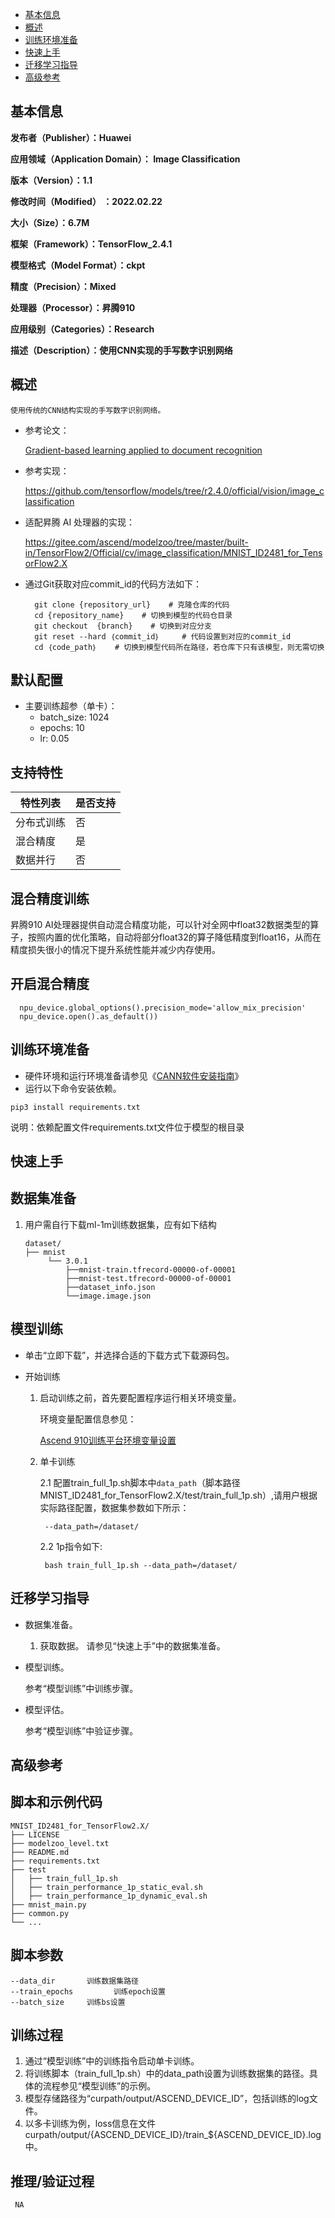 - [基本信息](#基本信息.md)
- [概述](#概述.md)
- [训练环境准备](#训练环境准备.md)
- [快速上手](#快速上手.md)
- [迁移学习指导](#迁移学习指导.md)
- [高级参考](#高级参考.md)
<h2 id="基本信息.md">基本信息</h2>

**发布者（Publisher）：Huawei**

**应用领域（Application Domain）： Image Classification**

**版本（Version）：1.1**

**修改时间（Modified） ：2022.02.22**

**大小（Size）：6.7M**

**框架（Framework）：TensorFlow_2.4.1**

**模型格式（Model Format）：ckpt**

**精度（Precision）：Mixed**

**处理器（Processor）：昇腾910**

**应用级别（Categories）：Research**

**描述（Description）：使用CNN实现的手写数字识别网络**

<h2 id="概述.md">概述</h2>

    使用传统的CNN结构实现的手写数字识别网络。
  
- 参考论文：
    
   [Gradient-based learning applied to document recognition](https://ieeexplore.ieee.org/document/726791)

- 参考实现：

   https://github.com/tensorflow/models/tree/r2.4.0/official/vision/image_classification

- 适配昇腾 AI 处理器的实现：    
    
   https://gitee.com/ascend/modelzoo/tree/master/built-in/TensorFlow2/Official/cv/image_classification/MNIST_ID2481_for_TensorFlow2.X

- 通过Git获取对应commit\_id的代码方法如下：
  
        git clone {repository_url}    # 克隆仓库的代码
        cd {repository_name}    # 切换到模型的代码仓目录
        git checkout  {branch}    # 切换到对应分支
        git reset --hard ｛commit_id｝     # 代码设置到对应的commit_id
        cd ｛code_path｝    # 切换到模型代码所在路径，若仓库下只有该模型，则无需切换

## 默认配置

- 主要训练超参（单卡）：
    - batch_size: 1024
    - epochs: 10
    - lr: 0.05

## 支持特性<a name="section1899153513554"></a>

| 特性列表   | 是否支持 |
| ---------- | -------- |
| 分布式训练 | 否       |
| 混合精度   | 是       |
| 数据并行   | 否       |

## 混合精度训练

昇腾910 AI处理器提供自动混合精度功能，可以针对全网中float32数据类型的算子，按照内置的优化策略，自动将部分float32的算子降低精度到float16，从而在精度损失很小的情况下提升系统性能并减少内存使用。

## 开启混合精度


```
  npu_device.global_options().precision_mode='allow_mix_precision'
  npu_device.open().as_default())
```


<h2 id="训练环境准备.md">训练环境准备</h2>

-  硬件环境和运行环境准备请参见《[CANN软件安装指南](https://support.huawei.com/enterprise/zh/ascend-computing/cann-pid-251168373?category=installation-update)》
-  运行以下命令安装依赖。
```
pip3 install requirements.txt
```
说明：依赖配置文件requirements.txt文件位于模型的根目录


<h2 id="快速上手.md">快速上手</h2>

## 数据集准备<a name="section361114841316"></a>

1. 用户需自行下载ml-1m训练数据集，应有如下结构
   ```
   dataset/
   ├── mnist
        └── 3.0.1
            ├──mnist-train.tfrecord-00000-of-00001
            ├──mnist-test.tfrecord-00000-of-00001
            ├──dataset_info.json
            └──image.image.json
   ```

## 模型训练<a name="section715881518135"></a>

- 单击“立即下载”，并选择合适的下载方式下载源码包。
- 开始训练    
   
    1. 启动训练之前，首先要配置程序运行相关环境变量。

       环境变量配置信息参见：

          [Ascend 910训练平台环境变量设置](https://gitee.com/ascend/modelzoo/wikis/Ascend%20910%E8%AE%AD%E7%BB%83%E5%B9%B3%E5%8F%B0%E7%8E%AF%E5%A2%83%E5%8F%98%E9%87%8F%E8%AE%BE%E7%BD%AE?sort_id=3148819)
    
    2. 单卡训练 

        2.1 配置train_full_1p.sh脚本中`data_path`（脚本路径MNIST_ID2481_for_TensorFlow2.X/test/train_full_1p.sh）,请用户根据实际路径配置，数据集参数如下所示：

            --data_path=/dataset/
            
        2.2 1p指令如下:

            bash train_full_1p.sh --data_path=/dataset/


<h2 id="迁移学习指导.md">迁移学习指导</h2>

- 数据集准备。

    1.  获取数据。
        请参见“快速上手”中的数据集准备。
    
- 模型训练。

    参考“模型训练”中训练步骤。

- 模型评估。

    参考“模型训练”中验证步骤。

<h2 id="高级参考.md">高级参考</h2>

## 脚本和示例代码

```
MNIST_ID2481_for_TensorFlow2.X/
├── LICENSE
├── modelzoo_level.txt
├── README.md
├── requirements.txt
├── test
│   ├── train_full_1p.sh
│   ├── train_performance_1p_static_eval.sh
│   ├── train_performance_1p_dynamic_eval.sh
├── mnist_main.py
├── common.py
└── ...

```

## 脚本参数<a name="section6669162441511"></a>

```
--data_dir       训练数据集路径
--train_epochs         训练epoch设置
--batch_size     训练bs设置
```

## 训练过程<a name="section1589455252218"></a>

1. 通过“模型训练”中的训练指令启动单卡训练。
2. 将训练脚本（train_full_1p.sh）中的data_path设置为训练数据集的路径。具体的流程参见“模型训练”的示例。
3. 模型存储路径为“curpath/output/ASCEND_DEVICE_ID”，包括训练的log文件。
4. 以多卡训练为例，loss信息在文件curpath/output/{ASCEND_DEVICE_ID}/train_${ASCEND_DEVICE_ID}.log中。

## 推理/验证过程<a name="section1465595372416"></a>

```
 NA

```
